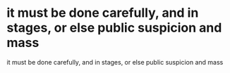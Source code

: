 # it must be done carefully, and in stages, or else public suspicion and mass

it must be done carefully, and in stages, or else public suspicion and mass